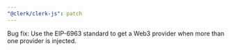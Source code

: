 ```yaml
---
"@clerk/clerk-js": patch
---
```


Bug fix: Use the EIP-6963 standard to get a Web3 provider when more than one provider is injected.
